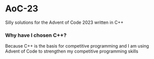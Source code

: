 # AoC-23
Silly solutions for the Advent of Code 2023 written in C++

### Why have I chosen C++?
Because C++ is the basis for competitive programming and I am using Advent of Code to strengthen my competitive programming skills
